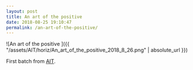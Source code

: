 ```yaml
---
layout: post
title: An art of the positive
date: 2018-08-25 19:10:47
permalink: /an-art-of-the-positive/ 
---
```


![An art of the positive ]({{ "/assets/AIT/horiz/An_art_of_the_positive_2018_8_26.png" | absolute_url }})

First batch from [AIT](https://github.com/jchwenger/AIT).
